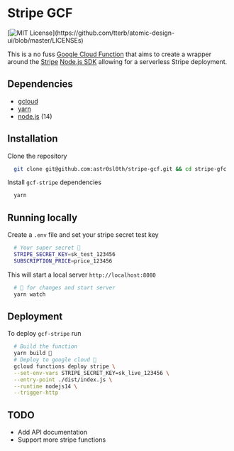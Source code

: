 # Stripe GCF

[![MIT License](https://img.shields.io/apm/l/atomic-design-ui.svg?)](https://github.com/tterb/atomic-design-ui/blob/master/LICENSEs)

This is a no fuss [Google Cloud Function](https://cloud.google.com/functions/) that aims to create a wrapper around the [Stripe](https://stripe.com/) [Node.js SDK](https://github.com/stripe/stripe-node) allowing for a serverless Stripe deployment.

## Dependencies

- [gcloud](https://cloud.google.com/sdk/docs/install)
- [yarn](https://yarnpkg.com/)
- [node.js](https://nodejs.org/en/) (14)

## Installation

Clone the repository

```bash
  git clone git@github.com:astr0sl0th/stripe-gcf.git && cd stripe-gfc
```

Install `gcf-stripe` dependencies

```bash
  yarn
```

## Running locally

Create a `.env` file and set your stripe secret test key

```bash
  # Your super secret 🔑
  STRIPE_SECRET_KEY=sk_test_123456
  SUBSCRIPTION_PRICE=price_123456
```

This will start a local server `http://localhost:8080`

```bash
  # 👀 for changes and start server
  yarn watch
```

## Deployment

To deploy `gcf-stripe` run

```bash
  # Build the function
  yarn build 🔧
  # Deploy to google cloud 🚀
  gcloud functions deploy stripe \
  --set-env-vars STRIPE_SECRET_KEY=sk_live_123456 \
  --entry-point ./dist/index.js \
  --runtime nodejs14 \
  --trigger-http
```

## TODO

- Add API documentation
- Support more stripe functions
